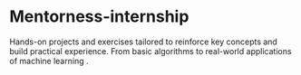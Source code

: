 # Mentorness-internship
Hands-on projects and exercises tailored to reinforce key concepts and build practical experience. From basic algorithms to real-world applications of machine learning .
